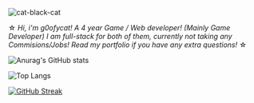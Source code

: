 ![cat-black-cat](https://github.com/user-attachments/assets/efa3eb4d-efc3-4129-a287-f07bf5347928)

☆ *Hi, i'm g0ofycat! A 4 year Game / Web developer! (Mainly Game Developer) I am full-stack for both of them, currently not taking any Commisions/Jobs! Read my portfolio if you have any extra questions!* ☆ 

![Anurag's GitHub stats](https://github-readme-stats.vercel.app/api?username=g0ofycat&show_icons=true&theme=shadow_red)

![Top Langs](https://github-readme-stats.vercel.app/api/top-langs/?username=g0ofycat&hide_progress=false&theme=shadow_red)

[![GitHub Streak](https://github-readme-streak-stats.herokuapp.com?user=g0ofycat&theme=shadow-red)](https://git.io/streak-stats)
